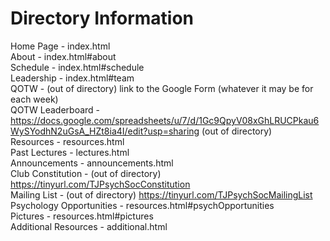 # Directory Information

Home Page - index.html  
About - index.html#about  
Schedule - index.html#schedule  
Leadership - index.html#team  
QOTW - (out of directory) link to the Google Form (whatever it may be for each week)  
QOTW Leaderboard - https://docs.google.com/spreadsheets/u/7/d/1Gc9QpyV08xGhLRUCPkau6WySYodhN2uGsA_HZt8ia4I/edit?usp=sharing (out of directory)  
Resources - resources.html  
Past Lectures - lectures.html  
Announcements - announcements.html  
Club Constitution - (out of directory) https://tinyurl.com/TJPsychSocConstitution  
Mailing List - (out of directory) https://tinyurl.com/TJPsychSocMailingList   
Psychology Opportunities - resources.html#psychOpportunities  
Pictures - resources.html#pictures  
Additional Resources - additional.html
